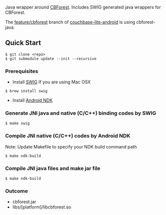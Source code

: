 
Java wrapper around [CBForest](https://github.com/couchbaselabs/cbforest).  Includes SWIG generated java wrappers for CBForest.

The [feature/cbforest](https://github.com/couchbase/couchbase-lite-android/tree/feature/cbforest) branch of [couchbase-lite-android](https://github.com/couchbase/couchbase-lite-android) is using cbforest-java.

## Quick Start

```
$ git clone <repo>
$ git submodule update --init --recursive
```

### Prerequisites
* Install [SWIG](http://www.swig.org/)
If you are using Mac OSX
```
$ brew install swig
```
* Install [Android NDK](https://developer.android.com/tools/sdk/ndk/index.html)

### Generate JNI java and native (C/C++) binding codes by SWIG
```
$ make swig
```
### Compile JNI native (C/C++) codes by Android NDK
Note: Update Makefile to specify your NDK build command path
```
$ make ndk-build
```
### Compile JNI java files and make jar file
```
$ make ndk-build
```

### Outcome 
* cbforest.jar
* libs/[platform]/libcbforest.so
